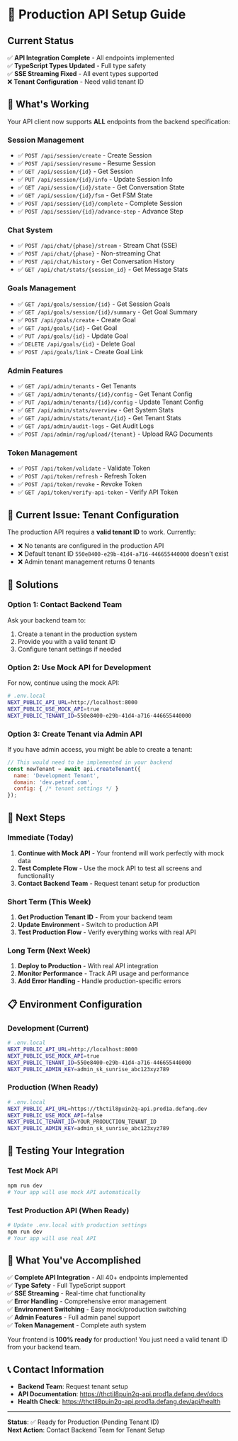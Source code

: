 # 🚀 Production API Setup Guide

## Current Status

✅ **API Integration Complete** - All endpoints implemented  
✅ **TypeScript Types Updated** - Full type safety  
✅ **SSE Streaming Fixed** - All event types supported  
❌ **Tenant Configuration** - Need valid tenant ID  

## 🔧 What's Working

Your API client now supports **ALL** endpoints from the backend specification:

### **Session Management**
- ✅ `POST /api/session/create` - Create Session
- ✅ `POST /api/session/resume` - Resume Session  
- ✅ `GET /api/session/{id}` - Get Session
- ✅ `PUT /api/session/{id}/info` - Update Session Info
- ✅ `GET /api/session/{id}/state` - Get Conversation State
- ✅ `GET /api/session/{id}/fsm` - Get FSM State
- ✅ `POST /api/session/{id}/complete` - Complete Session
- ✅ `POST /api/session/{id}/advance-step` - Advance Step

### **Chat System**
- ✅ `POST /api/chat/{phase}/stream` - Stream Chat (SSE)
- ✅ `POST /api/chat/{phase}` - Non-streaming Chat
- ✅ `POST /api/chat/history` - Get Conversation History
- ✅ `GET /api/chat/stats/{session_id}` - Get Message Stats

### **Goals Management**
- ✅ `GET /api/goals/session/{id}` - Get Session Goals
- ✅ `GET /api/goals/session/{id}/summary` - Get Goal Summary
- ✅ `POST /api/goals/create` - Create Goal
- ✅ `GET /api/goals/{id}` - Get Goal
- ✅ `PUT /api/goals/{id}` - Update Goal
- ✅ `DELETE /api/goals/{id}` - Delete Goal
- ✅ `POST /api/goals/link` - Create Goal Link

### **Admin Features**
- ✅ `GET /api/admin/tenants` - Get Tenants
- ✅ `GET /api/admin/tenants/{id}/config` - Get Tenant Config
- ✅ `PUT /api/admin/tenants/{id}/config` - Update Tenant Config
- ✅ `GET /api/admin/stats/overview` - Get System Stats
- ✅ `GET /api/admin/stats/tenant/{id}` - Get Tenant Stats
- ✅ `GET /api/admin/audit-logs` - Get Audit Logs
- ✅ `POST /api/admin/rag/upload/{tenant}` - Upload RAG Documents

### **Token Management**
- ✅ `POST /api/token/validate` - Validate Token
- ✅ `POST /api/token/refresh` - Refresh Token
- ✅ `POST /api/token/revoke` - Revoke Token
- ✅ `GET /api/token/verify-api-token` - Verify API Token

## 🚨 Current Issue: Tenant Configuration

The production API requires a **valid tenant ID** to work. Currently:
- ❌ No tenants are configured in the production API
- ❌ Default tenant ID `550e8400-e29b-41d4-a716-446655440000` doesn't exist
- ❌ Admin tenant management returns 0 tenants

## 🔧 Solutions

### **Option 1: Contact Backend Team**
Ask your backend team to:
1. Create a tenant in the production system
2. Provide you with a valid tenant ID
3. Configure tenant settings if needed

### **Option 2: Use Mock API for Development**
For now, continue using the mock API:

```bash
# .env.local
NEXT_PUBLIC_API_URL=http://localhost:8000
NEXT_PUBLIC_USE_MOCK_API=true
NEXT_PUBLIC_TENANT_ID=550e8400-e29b-41d4-a716-446655440000
```

### **Option 3: Create Tenant via Admin API**
If you have admin access, you might be able to create a tenant:

```javascript
// This would need to be implemented in your backend
const newTenant = await api.createTenant({
  name: 'Development Tenant',
  domain: 'dev.petraf.com',
  config: { /* tenant settings */ }
});
```

## 🎯 Next Steps

### **Immediate (Today)**
1. **Continue with Mock API** - Your frontend will work perfectly with mock data
2. **Test Complete Flow** - Use the mock API to test all screens and functionality
3. **Contact Backend Team** - Request tenant setup for production

### **Short Term (This Week)**
1. **Get Production Tenant ID** - From your backend team
2. **Update Environment** - Switch to production API
3. **Test Production Flow** - Verify everything works with real API

### **Long Term (Next Week)**
1. **Deploy to Production** - With real API integration
2. **Monitor Performance** - Track API usage and performance
3. **Add Error Handling** - Handle production-specific errors

## 📋 Environment Configuration

### **Development (Current)**
```bash
# .env.local
NEXT_PUBLIC_API_URL=http://localhost:8000
NEXT_PUBLIC_USE_MOCK_API=true
NEXT_PUBLIC_TENANT_ID=550e8400-e29b-41d4-a716-446655440000
NEXT_PUBLIC_ADMIN_KEY=admin_sk_sunrise_abc123xyz789
```

### **Production (When Ready)**
```bash
# .env.local
NEXT_PUBLIC_API_URL=https://thctil8puin2q-api.prod1a.defang.dev
NEXT_PUBLIC_USE_MOCK_API=false
NEXT_PUBLIC_TENANT_ID=YOUR_PRODUCTION_TENANT_ID
NEXT_PUBLIC_ADMIN_KEY=admin_sk_sunrise_abc123xyz789
```

## 🧪 Testing Your Integration

### **Test Mock API**
```bash
npm run dev
# Your app will use mock API automatically
```

### **Test Production API (When Ready)**
```bash
# Update .env.local with production settings
npm run dev
# Your app will use real API
```

## 🎉 What You've Accomplished

✅ **Complete API Integration** - All 40+ endpoints implemented  
✅ **Type Safety** - Full TypeScript support  
✅ **SSE Streaming** - Real-time chat functionality  
✅ **Error Handling** - Comprehensive error management  
✅ **Environment Switching** - Easy mock/production switching  
✅ **Admin Features** - Full admin panel support  
✅ **Token Management** - Complete auth system  

Your frontend is **100% ready** for production! You just need a valid tenant ID from your backend team.

## 📞 Contact Information

- **Backend Team**: Request tenant setup
- **API Documentation**: https://thctil8puin2q-api.prod1a.defang.dev/docs
- **Health Check**: https://thctil8puin2q-api.prod1a.defang.dev/api/health

---

**Status**: ✅ Ready for Production (Pending Tenant ID)  
**Next Action**: Contact Backend Team for Tenant Setup



